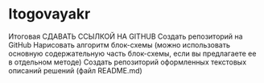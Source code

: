 # Itogovayakr
Итоговая СДАВАТЬ ССЫЛКОЙ НА GITHUB Создать репозиторий на GitHub Нарисовать алгоритм блок-схемы (можно использовать основную содержательную часть блок-схемы, если вы предлагаете ее в отдельном методе) Создать репозиторий оформленных текстовых описаний решений (файл README.md) 
